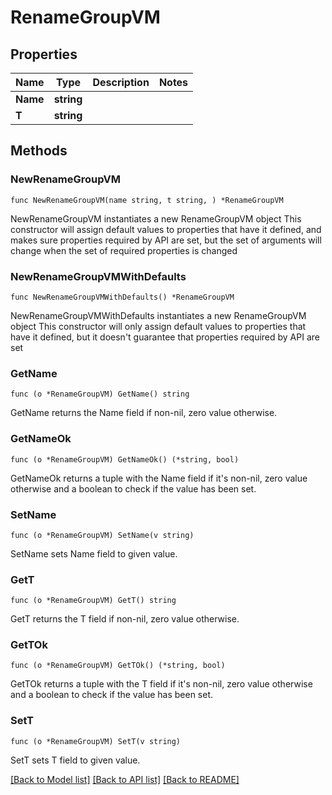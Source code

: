# RenameGroupVM

## Properties

Name | Type | Description | Notes
------------ | ------------- | ------------- | -------------
**Name** | **string** |  | 
**T** | **string** |  | 

## Methods

### NewRenameGroupVM

`func NewRenameGroupVM(name string, t string, ) *RenameGroupVM`

NewRenameGroupVM instantiates a new RenameGroupVM object
This constructor will assign default values to properties that have it defined,
and makes sure properties required by API are set, but the set of arguments
will change when the set of required properties is changed

### NewRenameGroupVMWithDefaults

`func NewRenameGroupVMWithDefaults() *RenameGroupVM`

NewRenameGroupVMWithDefaults instantiates a new RenameGroupVM object
This constructor will only assign default values to properties that have it defined,
but it doesn't guarantee that properties required by API are set

### GetName

`func (o *RenameGroupVM) GetName() string`

GetName returns the Name field if non-nil, zero value otherwise.

### GetNameOk

`func (o *RenameGroupVM) GetNameOk() (*string, bool)`

GetNameOk returns a tuple with the Name field if it's non-nil, zero value otherwise
and a boolean to check if the value has been set.

### SetName

`func (o *RenameGroupVM) SetName(v string)`

SetName sets Name field to given value.


### GetT

`func (o *RenameGroupVM) GetT() string`

GetT returns the T field if non-nil, zero value otherwise.

### GetTOk

`func (o *RenameGroupVM) GetTOk() (*string, bool)`

GetTOk returns a tuple with the T field if it's non-nil, zero value otherwise
and a boolean to check if the value has been set.

### SetT

`func (o *RenameGroupVM) SetT(v string)`

SetT sets T field to given value.



[[Back to Model list]](../README.md#documentation-for-models) [[Back to API list]](../README.md#documentation-for-api-endpoints) [[Back to README]](../README.md)


